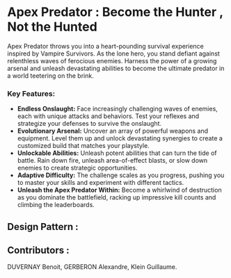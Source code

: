 ﻿# Apex Predator : Become the Hunter , Not the Hunted
Apex Predator throws you into a heart-pounding survival experience inspired by Vampire Survivors. As the lone hero, you stand defiant against relenthless waves of ferocious enemies. Harness the power of a growing arsenal and unleash devastating abilities to become the ultimate predator in a world teetering on the brink.

### Key Features:
- **Endless Onslaught:** Face increasingly challenging waves of enemies, each with unique attacks and behaviors. Test your reflexes and strategize your defenses to survive the onslaught.
- **Evolutionary Arsenal:** Uncover an array of powerful weapons and equipment. Level them up and unlock devastating synergies to create a customized build that matches your playstyle.
- **Unlockable Abilities:** Unleash potent abilities that can turn the tide of battle. Rain down fire, unleash area-of-effect blasts, or slow down enemies to create strategic opportunities.
- **Adaptive Difficulty:** The challenge scales as you progress, pushing you to master your skills and experiment with different tactics.
- **Unleash the Apex Predator Within:** Become a whirlwind of destruction as you dominate the battlefield, racking up impressive kill counts and climbing the leaderboards.

## Design Pattern :


## Contributors :
DUVERNAY Benoit,
GERBERON Alexandre,
Klein Guillaume.

